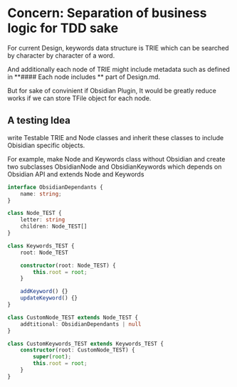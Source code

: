 # Concern: Separation of business logic for TDD sake

For current Design, keywords data structure is TRIE which can be searched by character by character of a word.

And additionally each node of TRIE might include metadata such as defined in 
**#### Each node includes ** part of Design.md.

But for sake of convinient if Obsidian Plugin, It would be greatly reduce works if we can store TFile object for each node. 

## A testing Idea

write Testable TRIE and Node classes and inherit these classes to include Obisidian specific objects.

For example, make Node and Keywords class without Obsidian and create two subclasses ObsidianNode and ObsidianKeywords which depends on Obsidian API and extends Node and Keywords

```ts
interface ObsidianDependants {
    name: string;
}

class Node_TEST {
    letter: string
    children: Node_TEST[]
}

class Keywords_TEST {
    root: Node_TEST

    constructor(root: Node_TEST) {
        this.root = root;
    }

    addKeyword() {}
    updateKeyword() {}
}

class CustomNode_TEST extends Node_TEST {
    addtitional: ObsidianDependants | null
}

class CustomKeywords_TEST extends Keywords_TEST {
    constructor(root: CustomNode_TEST) {
        super(root);
        this.root = root;
    }
}
```